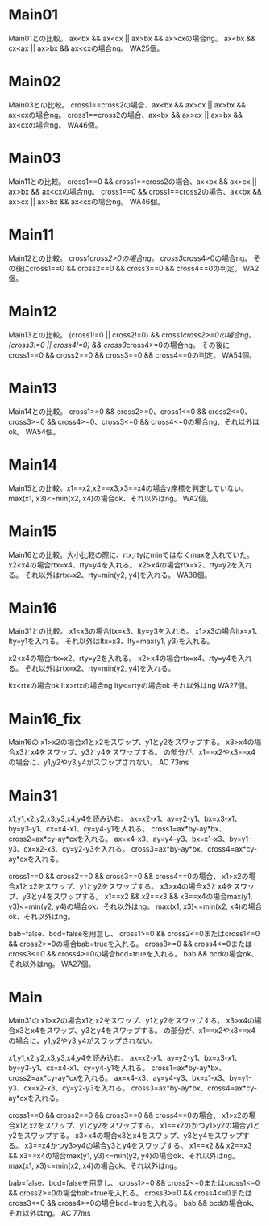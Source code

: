 # Main01
Main01との比較。
ax<bx && ax<cx || ax>bx && ax>cxの場合ng。
ax<bx && cx<ax || ax>bx && ax<cxの場合ng。
WA25個。

# Main02
Main03との比較。
cross1==cross2の場合、ax<bx && ax>cx || ax>bx && ax<cxの場合ng。
cross1==cross2の場合、ax<bx && ax>cx || ax>bx && ax<cxの場合ng。
WA46個。

# Main03
Main11との比較。
cross1==0 && cross1==cross2の場合、ax<bx && ax>cx || ax>bx && ax<cxの場合ng。
cross1==0 && cross1==cross2の場合、ax<bx && ax>cx || ax>bx && ax<cxの場合ng。
WA46個。

# Main11
Main12との比較。
cross1*cross2>0の場合ng。
cross3*cross4>0の場合ng。
その後にcross1==0 && cross2==0 && cross3==0 && cross4==0の判定。
WA2個。

# Main12
Main13との比較。
(cross1!=0 || cross2!=0) && cross1*cross2>=0の場合ng。
(cross3!=0 || cross4!=0) && cross3*cross4>=0の場合ng。
その後にcross1==0 && cross2==0 && cross3==0 && cross4==0の判定。
WA54個。

# Main13
Main14との比較。
cross1>=0 && cross2>=0、cross1<=0 && cross2<=0、cross3>=0 && cross4>=0、cross3<=0 && cross4<=0の場合ng、それ以外はok。
WA54個。

# Main14
Main15との比較。x1==x2,x2==x3,x3==x4の場合y座標を判定していない。
max(x1, x3)<=min(x2, x4)の場合ok、それ以外はng。
WA2個。

# Main15
Main16との比較。大小比較の際に、rtx,rtyにminではなくmaxを入れていた。
x2<x4の場合rtx=x4、rty=y4を入れる。
x2>x4の場合rtx=x2、rty=y2を入れる。
それ以外はrtx=x2、rty=min(y2, y4)を入れる。
WA38個。

# Main16
Main31との比較。
x1<x3の場合ltx=x3、lty=y3を入れる。
x1>x3の場合ltx=x1、lty=y1を入れる。
それ以外はltx=x3、lty=max(y1, y3)を入れる。

x2<x4の場合rtx=x2、rty=y2を入れる。
x2>x4の場合rtx=x4、rty=y4を入れる。
それ以外はrtx=x2、rty=min(y2, y4)を入れる。

ltx<rtxの場合ok
ltx>rtxの場合ng
lty<=rtyの場合ok
それ以外はng
WA27個。

# Main16_fix
Main16の
x1>x2の場合x1とx2をスワップ、y1とy2をスワップする。
x3>x4の場合x3とx4をスワップ、y3とy4をスワップする。
の部分が、x1==x2やx3==x4の場合に、y1,y2やy3,y4がスワップされない。
AC 73ms

# Main31
x1,y1,x2,y2,x3,y3,x4,y4を読み込む。
ax=x2-x1、ay=y2-y1、bx=x3-x1、by=y3-y1、cx=x4-x1、cy=y4-y1を入れる。
cross1=ax\*by-ay\*bx、cross2=ax\*cy-ay\*cxを入れる。
ax=x4-x3、ay=y4-y3、bx=x1-x3、by=y1-y3、cx=x2-x3、cy=y2-y3を入れる。
cross3=ax\*by-ay\*bx、cross4=ax\*cy-ay\*cxを入れる。

cross1==0 && cross2==0 && cross3==0 && cross4==0の場合、
x1>x2の場合x1とx2をスワップ、y1とy2をスワップする。
x3>x4の場合x3とx4をスワップ、y3とy4をスワップする。
x1==x2 && x2==x3 && x3==x4の場合max(y1, y3)<=min(y2, y4)の場合ok、それ以外はng。
max(x1, x3)<=min(x2, x4)の場合ok、それ以外はng。

bab=false、bcd=falseを用意し、
cross1>=0 && cross2<=0またはcross1<=0 && cross2>=0の場合bab=trueを入れる。
cross3>=0 && cross4<=0またはcross3<=0 && cross4>=0の場合bcd=trueを入れる。
bab && bcdの場合ok、それ以外はng。
WA27個。

# Main
Main31の
x1>x2の場合x1とx2をスワップ、y1とy2をスワップする。
x3>x4の場合x3とx4をスワップ、y3とy4をスワップする。
の部分が、x1==x2やx3==x4の場合に、y1,y2やy3,y4がスワップされない。

x1,y1,x2,y2,x3,y3,x4,y4を読み込む。
ax=x2-x1、ay=y2-y1、bx=x3-x1、by=y3-y1、cx=x4-x1、cy=y4-y1を入れる。
cross1=ax\*by-ay\*bx、cross2=ax\*cy-ay\*cxを入れる。
ax=x4-x3、ay=y4-y3、bx=x1-x3、by=y1-y3、cx=x2-x3、cy=y2-y3を入れる。
cross3=ax\*by-ay\*bx、cross4=ax\*cy-ay\*cxを入れる。

cross1==0 && cross2==0 && cross3==0 && cross4==0の場合、
x1>x2の場合x1とx2をスワップ、y1とy2をスワップする。
x1==x2のかつy1>y2の場合y1とy2をスワップする。
x3>x4の場合x3とx4をスワップ、y3とy4をスワップする。
x3==x4かつy3>y4の場合y3とy4をスワップする。
x1==x2 && x2==x3 && x3==x4の場合max(y1, y3)<=min(y2, y4)の場合ok、それ以外はng。
max(x1, x3)<=min(x2, x4)の場合ok、それ以外はng。

bab=false、bcd=falseを用意し、
cross1>=0 && cross2<=0またはcross1<=0 && cross2>=0の場合bab=trueを入れる。
cross3>=0 && cross4<=0またはcross3<=0 && cross4>=0の場合bcd=trueを入れる。
bab && bcdの場合ok、それ以外はng。
AC 77ms

